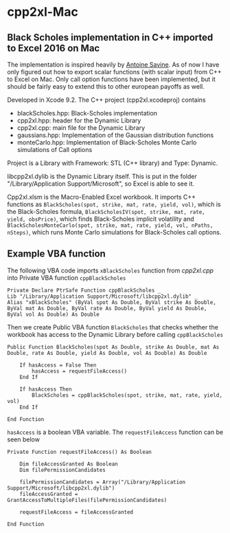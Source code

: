 # cpp2xl-Mac
## Black Scholes implementation in C++ imported to Excel 2016 on Mac

The implementation is inspired heavily by [Antoine Savine](https://github.com/asavine/xlCppTutorial). As of now I have only figured out how to export scalar functions (with scalar input) from C++ to Excel on Mac. Only call option functions have been implemented, but it should be fairly easy to extend this to other european payoffs as well.

Developed in Xcode 9.2. The C++ project (cpp2xl.xcodeproj) contains
- blackScholes.hpp: Black-Scholes implementation
- cpp2xl.hpp: header for the Dynamic Library
- cpp2xl.cpp: main file for the Dynamic Library
- gaussians.hpp: Implementation of the Gaussian distribution functions
- monteCarlo.hpp: Implementation of Black-Scholes Monte Carlo simulations of Call options

Project is a Library with Framework: STL (C++ library) and Type: Dynamic.

libcpp2xl.dylib is the Dynamic Library itself. This is put in the folder "/Library/Application Support/Microsoft", so Excel is able to see it.

Cpp2xl.xlsm is the Macro-Enabled Excel workbook. It imports C++ functions as `BlackScholes(spot, strike, mat, rate, yield, vol)`, which is the Black-Scholes formula, `BlackScholesIV(spot, strike, mat, rate, yield, obsPrice)`, which finds Black-Scholes implicit volatility and `BlackScholesMonteCarlo(spot, strike, mat, rate, yield, vol, nPaths, nSteps)`, which runs Monte Carlo simulations for Black-Scholes call options.

## Example VBA function

The following VBA code imports `xBlackScholes` function from *cpp2xl.cpp* into Private VBA function `cppBlackScholes`

```
Private Declare PtrSafe Function cppBlackScholes _
Lib "/Library/Application Support/Microsoft/libcpp2xl.dylib" _
Alias "xBlackScholes" (ByVal spot As Double, ByVal strike As Double, ByVal mat As Double, ByVal rate As Double, ByVal yield As Double, ByVal vol As Double) As Double
```

Then we create Public VBA function `BlackScholes` that checks whether the workbook has access to the Dynamic Library before calling `cppBlackScholes`

```
Public Function BlackScholes(spot As Double, strike As Double, mat As Double, rate As Double, yield As Double, vol As Double) As Double

    If hasAccess = False Then
        hasAccess = requestFileAccess()
    End If

    If hasAccess Then
        BlackScholes = cppBlackScholes(spot, strike, mat, rate, yield, vol)
    End If

End Function
```

`hasAccess` is a boolean VBA variable. The `requestFileAccess` function can be seen below

```
Private Function requestFileAccess() As Boolean

    Dim fileAccessGranted As Boolean
    Dim filePermissionCandidates

    filePermissionCandidates = Array("/Library/Application Support/Microsoft/libcpp2xl.dylib")
    fileAccessGranted = GrantAccessToMultipleFiles(filePermissionCandidates)

    requestFileAccess = fileAccessGranted

End Function
```
